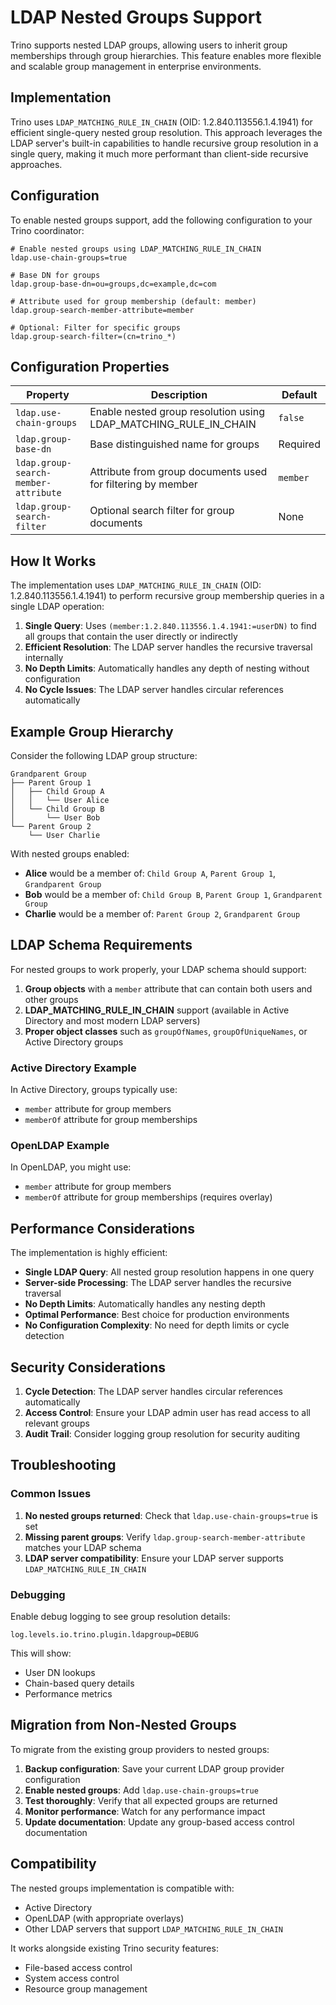 # LDAP Nested Groups Support

Trino supports nested LDAP groups, allowing users to inherit group memberships through group hierarchies. This feature enables more flexible and scalable group management in enterprise environments.

## Implementation

Trino uses `LDAP_MATCHING_RULE_IN_CHAIN` (OID: 1.2.840.113556.1.4.1941) for efficient single-query nested group resolution. This approach leverages the LDAP server's built-in capabilities to handle recursive group resolution in a single query, making it much more performant than client-side recursive approaches.

## Configuration

To enable nested groups support, add the following configuration to your Trino coordinator:

```properties
# Enable nested groups using LDAP_MATCHING_RULE_IN_CHAIN
ldap.use-chain-groups=true

# Base DN for groups
ldap.group-base-dn=ou=groups,dc=example,dc=com

# Attribute used for group membership (default: member)
ldap.group-search-member-attribute=member

# Optional: Filter for specific groups
ldap.group-search-filter=(cn=trino_*)
```

## Configuration Properties

| Property | Description | Default |
|----------|-------------|---------|
| `ldap.use-chain-groups` | Enable nested group resolution using LDAP_MATCHING_RULE_IN_CHAIN | `false` |
| `ldap.group-base-dn` | Base distinguished name for groups | Required |
| `ldap.group-search-member-attribute` | Attribute from group documents used for filtering by member | `member` |
| `ldap.group-search-filter` | Optional search filter for group documents | None |

## How It Works

The implementation uses `LDAP_MATCHING_RULE_IN_CHAIN` (OID: 1.2.840.113556.1.4.1941) to perform recursive group membership queries in a single LDAP operation:

1. **Single Query**: Uses `(member:1.2.840.113556.1.4.1941:=userDN)` to find all groups that contain the user directly or indirectly
2. **Efficient Resolution**: The LDAP server handles the recursive traversal internally
3. **No Depth Limits**: Automatically handles any depth of nesting without configuration
4. **No Cycle Issues**: The LDAP server handles circular references automatically

## Example Group Hierarchy

Consider the following LDAP group structure:

```
Grandparent Group
├── Parent Group 1
│   ├── Child Group A
│   │   └── User Alice
│   └── Child Group B
│       └── User Bob
└── Parent Group 2
    └── User Charlie
```

With nested groups enabled:
- **Alice** would be a member of: `Child Group A`, `Parent Group 1`, `Grandparent Group`
- **Bob** would be a member of: `Child Group B`, `Parent Group 1`, `Grandparent Group`
- **Charlie** would be a member of: `Parent Group 2`, `Grandparent Group`

## LDAP Schema Requirements

For nested groups to work properly, your LDAP schema should support:

1. **Group objects** with a `member` attribute that can contain both users and other groups
2. **LDAP_MATCHING_RULE_IN_CHAIN** support (available in Active Directory and most modern LDAP servers)
3. **Proper object classes** such as `groupOfNames`, `groupOfUniqueNames`, or Active Directory groups

### Active Directory Example

In Active Directory, groups typically use:
- `member` attribute for group members
- `memberOf` attribute for group memberships

### OpenLDAP Example

In OpenLDAP, you might use:
- `member` attribute for group members
- `memberOf` attribute for group memberships (requires overlay)

## Performance Considerations

The implementation is highly efficient:
- **Single LDAP Query**: All nested group resolution happens in one query
- **Server-side Processing**: The LDAP server handles the recursive traversal
- **No Depth Limits**: Automatically handles any nesting depth
- **Optimal Performance**: Best choice for production environments
- **No Configuration Complexity**: No need for depth limits or cycle detection

## Security Considerations

1. **Cycle Detection**: The LDAP server handles circular references automatically
2. **Access Control**: Ensure your LDAP admin user has read access to all relevant groups
3. **Audit Trail**: Consider logging group resolution for security auditing

## Troubleshooting

### Common Issues

1. **No nested groups returned**: Check that `ldap.use-chain-groups=true` is set
2. **Missing parent groups**: Verify `ldap.group-search-member-attribute` matches your LDAP schema
3. **LDAP server compatibility**: Ensure your LDAP server supports `LDAP_MATCHING_RULE_IN_CHAIN`

### Debugging

Enable debug logging to see group resolution details:

```properties
log.levels.io.trino.plugin.ldapgroup=DEBUG
```

This will show:
- User DN lookups
- Chain-based query details
- Performance metrics

## Migration from Non-Nested Groups

To migrate from the existing group providers to nested groups:

1. **Backup configuration**: Save your current LDAP group provider configuration
2. **Enable nested groups**: Add `ldap.use-chain-groups=true`
3. **Test thoroughly**: Verify that all expected groups are returned
4. **Monitor performance**: Watch for any performance impact
5. **Update documentation**: Update any group-based access control documentation

## Compatibility

The nested groups implementation is compatible with:
- Active Directory
- OpenLDAP (with appropriate overlays)
- Other LDAP servers that support `LDAP_MATCHING_RULE_IN_CHAIN`

It works alongside existing Trino security features:
- File-based access control
- System access control
- Resource group management
